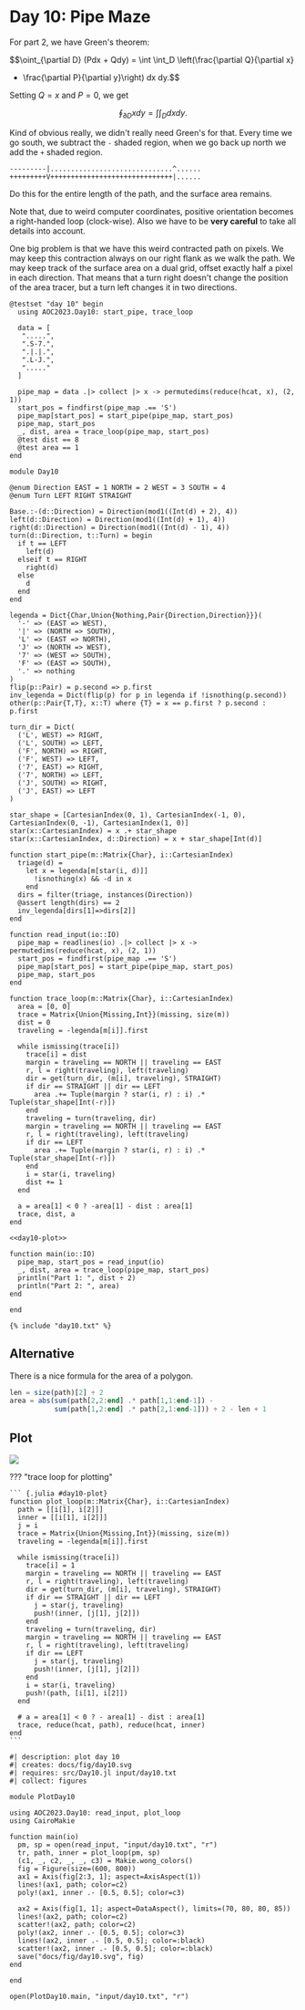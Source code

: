# Day 10: Pipe Maze

For part 2, we have Green's theorem:

$$\oint_{\partial D} (Pdx + Qdy) = \int \int_D \left(\frac{\partial Q}{\partial x}
- \frac{\partial P}{\partial y}\right) dx dy.$$

Setting $Q = x$ and $P = 0$, we get

$$\oint_{\partial D} xdy = \int \int_D dx dy.$$

Kind of obvious really, we didn't really need Green's for that. Every time we go south, we subtract the `-` shaded region, when we go back up north we add the `+` shaded region.

```
---------|..............................^......
+++++++++V++++++++++++++++++++++++++++++|......
```

Do this for the entire length of the path, and the surface area remains.

Note that, due to weird computer coordinates, positive orientation becomes a right-handed loop (clock-wise). Also we have to be **very careful** to take all details into account.

One big problem is that we have this weird contracted path on pixels. We may keep this contraction always on our right flank as we walk the path. We may keep track of the surface area on a dual grid, offset exactly half a pixel in each direction. That means that a turn right doesn't change the position of the area tracer, but a turn left changes it in two directions.

``` {.julia #test}
@testset "day 10" begin
  using AOC2023.Day10: start_pipe, trace_loop

  data = [
   ".....", 
   ".S-7.",
   ".|.|.",
   ".L-J.",
   "....." 
  ]

  pipe_map = data .|> collect |> x -> permutedims(reduce(hcat, x), (2, 1))
  start_pos = findfirst(pipe_map .== 'S')
  pipe_map[start_pos] = start_pipe(pipe_map, start_pos)
  pipe_map, start_pos
  _, dist, area = trace_loop(pipe_map, start_pos)
  @test dist == 8
  @test area == 1
end
```

``` {.julia file=src/Day10.jl}
module Day10

@enum Direction EAST = 1 NORTH = 2 WEST = 3 SOUTH = 4
@enum Turn LEFT RIGHT STRAIGHT

Base.:-(d::Direction) = Direction(mod1((Int(d) + 2), 4))
left(d::Direction) = Direction(mod1((Int(d) + 1), 4))
right(d::Direction) = Direction(mod1((Int(d) - 1), 4))
turn(d::Direction, t::Turn) = begin
  if t == LEFT
    left(d)
  elseif t == RIGHT
    right(d)
  else
    d
  end
end

legenda = Dict{Char,Union{Nothing,Pair{Direction,Direction}}}(
  '-' => (EAST => WEST),
  '|' => (NORTH => SOUTH),
  'L' => (EAST => NORTH),
  'J' => (NORTH => WEST),
  '7' => (WEST => SOUTH),
  'F' => (EAST => SOUTH),
  '.' => nothing
)
flip(p::Pair) = p.second => p.first
inv_legenda = Dict(flip(p) for p in legenda if !isnothing(p.second))
other(p::Pair{T,T}, x::T) where {T} = x == p.first ? p.second : p.first

turn_dir = Dict(
  ('L', WEST) => RIGHT,
  ('L', SOUTH) => LEFT,
  ('F', NORTH) => RIGHT,
  ('F', WEST) => LEFT,
  ('7', EAST) => RIGHT,
  ('7', NORTH) => LEFT,
  ('J', SOUTH) => RIGHT,
  ('J', EAST) => LEFT
)

star_shape = [CartesianIndex(0, 1), CartesianIndex(-1, 0), CartesianIndex(0, -1), CartesianIndex(1, 0)]
star(x::CartesianIndex) = x .+ star_shape
star(x::CartesianIndex, d::Direction) = x + star_shape[Int(d)]

function start_pipe(m::Matrix{Char}, i::CartesianIndex)
  triage(d) =
    let x = legenda[m[star(i, d)]]
      !isnothing(x) && -d in x
    end
  dirs = filter(triage, instances(Direction))
  @assert length(dirs) == 2
  inv_legenda[dirs[1]=>dirs[2]]
end

function read_input(io::IO)
  pipe_map = readlines(io) .|> collect |> x -> permutedims(reduce(hcat, x), (2, 1))
  start_pos = findfirst(pipe_map .== 'S')
  pipe_map[start_pos] = start_pipe(pipe_map, start_pos)
  pipe_map, start_pos
end

function trace_loop(m::Matrix{Char}, i::CartesianIndex)
  area = [0, 0]
  trace = Matrix{Union{Missing,Int}}(missing, size(m))
  dist = 0
  traveling = -legenda[m[i]].first

  while ismissing(trace[i])
    trace[i] = dist
    margin = traveling == NORTH || traveling == EAST
    r, l = right(traveling), left(traveling)
    dir = get(turn_dir, (m[i], traveling), STRAIGHT)
    if dir == STRAIGHT || dir == LEFT
      area .+= Tuple(margin ? star(i, r) : i) .* Tuple(star_shape[Int(-r)])
    end
    traveling = turn(traveling, dir)
    margin = traveling == NORTH || traveling == EAST
    r, l = right(traveling), left(traveling)
    if dir == LEFT
      area .+= Tuple(margin ? star(i, r) : i) .* Tuple(star_shape[Int(-r)])
    end
    i = star(i, traveling)
    dist += 1
  end

  a = area[1] < 0 ? -area[1] - dist : area[1]
  trace, dist, a
end

<<day10-plot>>

function main(io::IO)
  pipe_map, start_pos = read_input(io)
  _, dist, area = trace_loop(pipe_map, start_pos)
  println("Part 1: ", dist ÷ 2)
  println("Part 2: ", area)
end

end
```

``` title="output day 10"
{% include "day10.txt" %}
```

## Alternative
There is a nice formula for the area of a polygon.

```julia
len = size(path)[2] ÷ 2
area = abs(sum(path[2,2:end] .* path[1,1:end-1]) - 
           sum(path[1,2:end] .* path[2,1:end-1])) ÷ 2 - len + 1
```

## Plot

![](fig/day10.svg)

??? "trace loop for plotting"

    ``` {.julia #day10-plot}
    function plot_loop(m::Matrix{Char}, i::CartesianIndex)
      path = [[i[1], i[2]]]
      inner = [[i[1], i[2]]]
      j = i
      trace = Matrix{Union{Missing,Int}}(missing, size(m))
      traveling = -legenda[m[i]].first

      while ismissing(trace[i])
        trace[i] = 1
        margin = traveling == NORTH || traveling == EAST
        r, l = right(traveling), left(traveling)
        dir = get(turn_dir, (m[i], traveling), STRAIGHT)
        if dir == STRAIGHT || dir == LEFT
          j = star(j, traveling)
          push!(inner, [j[1], j[2]])
        end
        traveling = turn(traveling, dir)
        margin = traveling == NORTH || traveling == EAST
        r, l = right(traveling), left(traveling)
        if dir == LEFT
          j = star(j, traveling)
          push!(inner, [j[1], j[2]])
        end
        i = star(i, traveling)
        push!(path, [i[1], i[2]])
      end

      # a = area[1] < 0 ? - area[1] - dist : area[1]
      trace, reduce(hcat, path), reduce(hcat, inner)
    end
    ```

``` {.julia file=src/viz-day10.jl .task}
#| description: plot day 10
#| creates: docs/fig/day10.svg
#| requires: src/Day10.jl input/day10.txt
#| collect: figures

module PlotDay10

using AOC2023.Day10: read_input, plot_loop
using CairoMakie

function main(io)
  pm, sp = open(read_input, "input/day10.txt", "r")
  tr, path, inner = plot_loop(pm, sp)
  (c1, _, c2, _, _, c3) = Makie.wong_colors()
  fig = Figure(size=(600, 800))
  ax1 = Axis(fig[2:3, 1]; aspect=AxisAspect(1))
  lines!(ax1, path; color=c2)
  poly!(ax1, inner .- [0.5, 0.5]; color=c3)

  ax2 = Axis(fig[1, 1]; aspect=DataAspect(), limits=(70, 80, 80, 85))
  lines!(ax2, path; color=c2)
  scatter!(ax2, path; color=c2)
  poly!(ax2, inner .- [0.5, 0.5]; color=c3)
  lines!(ax2, inner .- [0.5, 0.5]; color=:black)
  scatter!(ax2, inner .- [0.5, 0.5]; color=:black)
  save("docs/fig/day10.svg", fig)
end

end

open(PlotDay10.main, "input/day10.txt", "r")
```

